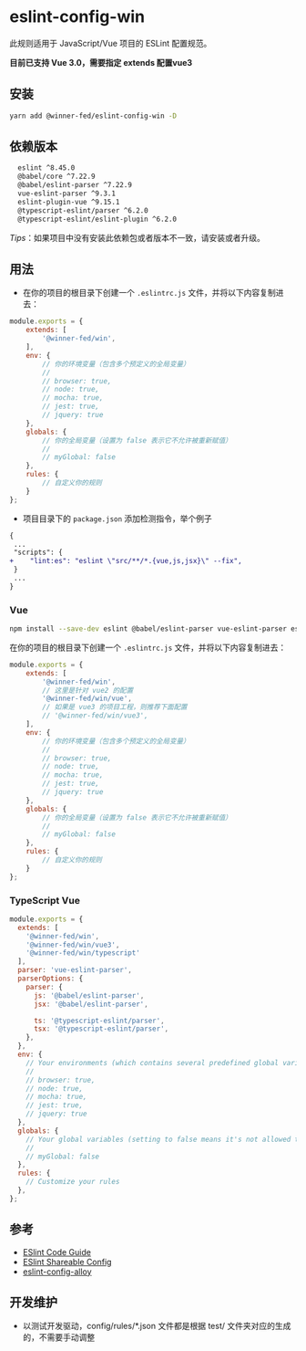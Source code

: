 # eslint-config-win

此规则适用于 JavaScript/Vue 项目的 ESLint 配置规范。

**目前已支持 Vue 3.0，需要指定 extends 配置vue3**

## 安装


```bash
yarn add @winner-fed/eslint-config-win -D
```

##  依赖版本
```bash
  eslint ^8.45.0
  @babel/core ^7.22.9
  @babel/eslint-parser ^7.22.9
  vue-eslint-parser ^9.3.1
  eslint-plugin-vue ^9.15.1
  @typescript-eslint/parser ^6.2.0
  @typescript-eslint/eslint-plugin ^6.2.0
```
*Tips*：如果项目中没有安装此依赖包或者版本不一致，请安装或者升级。 

## 用法
- 在你的项目的根目录下创建一个 `.eslintrc.js` 文件，并将以下内容复制进去：

```js
module.exports = {
    extends: [
        '@winner-fed/win',
    ],
    env: {
        // 你的环境变量（包含多个预定义的全局变量）
        //
        // browser: true,
        // node: true,
        // mocha: true,
        // jest: true,
        // jquery: true
    },
    globals: {
        // 你的全局变量（设置为 false 表示它不允许被重新赋值）
        //
        // myGlobal: false
    },
    rules: {
        // 自定义你的规则
    }
};
```

- 项目目录下的 `package.json` 添加检测指令，举个例子
```diff
{
 ...
 "scripts": {
+    "lint:es": "eslint \"src/**/*.{vue,js,jsx}\" --fix",
 }
 ...
}
```

### Vue

```bash
npm install --save-dev eslint @babel/eslint-parser vue-eslint-parser eslint-plugin-vue @winner-fed/eslint-config-win
```

在你的项目的根目录下创建一个 `.eslintrc.js` 文件，并将以下内容复制进去：

```js
module.exports = {
    extends: [
        '@winner-fed/win',
        // 这里是针对 vue2 的配置
        '@winner-fed/win/vue', 
        // 如果是 vue3 的项目工程，则推荐下面配置
        // '@winner-fed/win/vue3',
    ],
    env: {
        // 你的环境变量（包含多个预定义的全局变量）
        //
        // browser: true,
        // node: true,
        // mocha: true,
        // jest: true,
        // jquery: true
    },
    globals: {
        // 你的全局变量（设置为 false 表示它不允许被重新赋值）
        //
        // myGlobal: false
    },
    rules: {
        // 自定义你的规则
    }
};
```

### TypeScript Vue 

```js
module.exports = {
  extends: [ 
    '@winner-fed/win', 
    '@winner-fed/win/vue3', 
    '@winner-fed/win/typescript'
  ],
  parser: 'vue-eslint-parser',
  parserOptions: {
    parser: {
      js: '@babel/eslint-parser',
      jsx: '@babel/eslint-parser',

      ts: '@typescript-eslint/parser',
      tsx: '@typescript-eslint/parser',
    },
  },
  env: {
    // Your environments (which contains several predefined global variables)
    //
    // browser: true,
    // node: true,
    // mocha: true,
    // jest: true,
    // jquery: true
  },
  globals: {
    // Your global variables (setting to false means it's not allowed to be reassigned)
    //
    // myGlobal: false
  },
  rules: {
    // Customize your rules
  },
};
```

## 参考

- [ESlint Code Guide](http://eslint.org/docs/user-guide/configuring)
- [ESlint Shareable Config](http://eslint.org/docs/developer-guide/shareable-configs)
- [eslint-config-alloy](https://github.com/AlloyTeam/eslint-config-alloy)

## 开发维护
- 以测试开发驱动，config/rules/*.json 文件都是根据 test/ 文件夹对应的生成的，不需要手动调整


